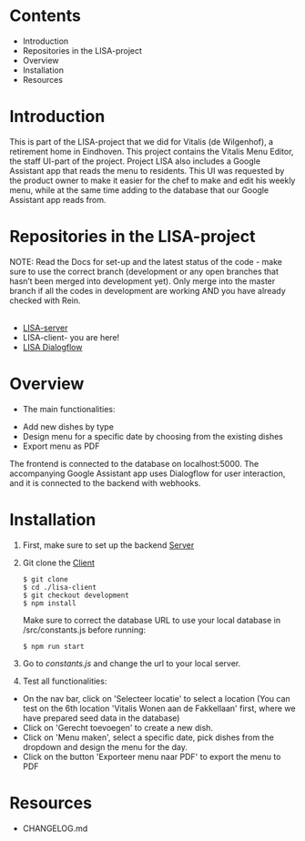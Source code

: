 # Contents
- Introduction
- Repositories in the LISA-project
- Overview
- Installation 
- Resources


# Introduction 
This is part of the LISA-project that we did for Vitalis (de Wilgenhof), a retirement home in Eindhoven. This project contains the Vitalis Menu Editor, the staff UI-part of the project. Project LISA also includes a Google Assistant app that reads the menu to residents. This UI was requested by the product owner to make it easier for the chef to make and edit his weekly menu, while at the same time adding to the database that our Google Assistant app reads from. 


# Repositories in the LISA-project
NOTE: Read the Docs for set-up and the latest status of the code - make sure to use the correct branch (development or any open branches that hasn’t been merged into development yet). Only merge into the master branch if all the codes in development are working AND you have already checked with Rein. <br>
<br>
- [LISA-server](https://github.com/Official-Codaisseur-Graduate/lisa-server)
- LISA-client- you are here!
- [LISA Dialogflow](https://github.com/Official-Codaisseur-Graduate/lisa-client-dialogflow)


# Overview

- The main functionalities: 
* Add new dishes by type
* Design menu for a specific date by choosing from the existing dishes
* Export menu as PDF


The frontend is connected to the database on localhost:5000. 
The accompanying Google Assistant app uses Dialogflow for user interaction, and it is connected to the backend with webhooks.


# Installation
1) First, make sure to set up the backend [Server](https://github.com/Official-Codaisseur-Graduate/lisa-server)

2) Git clone the [Client](https://github.com/Official-Codaisseur-Graduate/lisa-client)
    ```
    $ git clone
    $ cd ./lisa-client
    $ git checkout development
    $ npm install
    ```
    Make sure to correct the database URL to use your local database in /src/constants.js before running:
    ```
    $ npm run start
    ```
3) Go to *constants.js* and change the url to your local server.

4) Test all functionalities:
- On the nav bar, click on 'Selecteer locatie' to select a location (You can test on the 6th location 'Vitalis Wonen aan de Fakkellaan' first, where we have prepared seed data in the database)
- Click on 'Gerecht toevoegen' to create a new dish.
- Click on 'Menu maken', select a specific date, pick dishes from the dropdown and design the menu for the day.
- Click on the button 'Exporteer menu naar PDF' to export the menu to PDF

# Resources
- CHANGELOG.md
